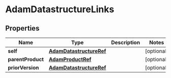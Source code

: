 

# AdamDatastructureLinks


## Properties

Name | Type | Description | Notes
------------ | ------------- | ------------- | -------------
**self** | [**AdamDatastructureRef**](AdamDatastructureRef.md) |  |  [optional]
**parentProduct** | [**AdamProductRef**](AdamProductRef.md) |  |  [optional]
**priorVersion** | [**AdamDatastructureRef**](AdamDatastructureRef.md) |  |  [optional]



